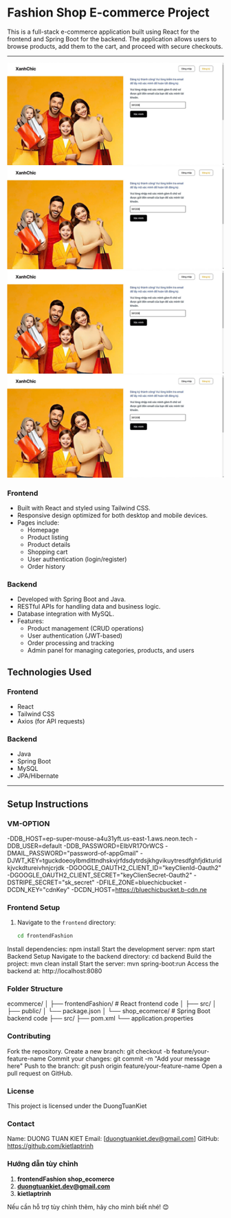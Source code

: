 # Fashion Shop E-commerce Project

This is a full-stack e-commerce application built using React for the frontend and Spring Boot for the backend. The application allows users to browse products, add them to the cart, and proceed with secure checkouts.

---
![Homepage](frontendFashion/src/assets/img/homepageFashion.png)
![Homepage](frontendFashion/src/assets/img/homepageFashion.png)
![Homepage](frontendFashion/src/assets/img/homepageFashion.png)
![Homepage](frontendFashion/src/assets/img/homepageFashion.png)

### Frontend
- Built with React and styled using Tailwind CSS.
- Responsive design optimized for both desktop and mobile devices.
- Pages include:
  - Homepage
  - Product listing
  - Product details
  - Shopping cart
  - User authentication (login/register)
  - Order history

### Backend
- Developed with Spring Boot and Java.
- RESTful APIs for handling data and business logic.
- Database integration with MySQL.
- Features:
  - Product management (CRUD operations)
  - User authentication (JWT-based)
  - Order processing and tracking
  - Admin panel for managing categories, products, and users
## **Technologies Used**

### **Frontend**
- React
- Tailwind CSS
- Axios (for API requests)

### **Backend**
- Java
- Spring Boot
- MySQL
- JPA/Hibernate

---

## **Setup Instructions**
### **VM-OPTION**
-DDB_HOST=ep-super-mouse-a4u31yft.us-east-1.aws.neon.tech
-DDB_USER=default
-DDB_PASSWORD=EIbVR17OrWCS
-DMAIL_PASSWORD="password-of-appGmail"
-DJWT_KEY=tguckdoeoylbmdittndhskvjrfdsdytrdsjkhgvikuytresdfghfjdkturidkjvckdtureivhnjcrjdk
-DGOOGLE_OAUTH2_CLIENT_ID="keyClienId-Oauth2"
-DGOOGLE_OAUTH2_CLIENT_SECRET="keyClienSecret-Oauth2"
-DSTRIPE_SECRET="sk_secret"
-DFILE_ZONE=bluechicbucket
-DCDN_KEY="cdnKey"
-DCDN_HOST=https://bluechicbucket.b-cdn.ne
### **Frontend Setup**
1. Navigate to the `frontend` directory:
   ```bash
   cd frontendFashion
Install dependencies:
npm install
Start the development server:
npm start
Backend Setup
Navigate to the backend directory:
cd backend
Build the project:
mvn clean install
Start the server:
mvn spring-boot:run
Access the backend at: http://localhost:8080
### **Folder Structure**
ecommerce/
│
├── frontendFashion/        # React frontend code
│   ├── src/
│   ├── public/
│   └── package.json
│
└── shop_ecomerce/               # Spring Boot backend code
    ├── src/
    ├── pom.xml
    └── application.properties
### **Contributing**
Fork the repository.
Create a new branch:
git checkout -b feature/your-feature-name
Commit your changes:
git commit -m "Add your message here"
Push to the branch:
git push origin feature/your-feature-name
Open a pull request on GitHub.
### **License**
This project is licensed under the DuongTuanKiet
### **Contact**
Name: DUONG TUAN KIET
Email: [duongtuankiet.dev@gmail.com]
GitHub: https://github.com/kietlaptrinh
### **Hướng dẫn tùy chỉnh**
1. **frontendFashion** **shop_ecomerce**
2.  **duongtuankiet.dev@gmail.com** 
3. **kietlaptrinh**

Nếu cần hỗ trợ tùy chỉnh thêm, hãy cho mình biết nhé! 😊
